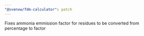 ```yaml
---
"@svenvw/fdm-calculator": patch
---
```


Fixes ammonia emmission factor for residues to be converted from percentage to factor

